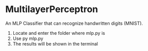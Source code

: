 # MultilayerPerceptron
An MLP Classifier that can recognize handwritten digits (MNIST).

1. Locate and enter the folder where mlp.py is
2. Use py mlp.py
3. The results will be shown in the terminal
